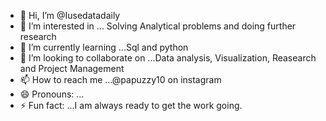 - 👋 Hi, I’m @Iusedatadaily
- 👀 I’m interested in ... Solving Analytical problems and doing further research
- 🌱 I’m currently learning ...Sql and python
- 💞️ I’m looking to collaborate on ...Data analysis, Visualization, Reasearch and Project Management
- 📫 How to reach me ...@papuzzy10 on instagram
- 😄 Pronouns: ...
- ⚡ Fun fact: ...I am always ready to get the work going.

<!---
Iusedatadaily/Iusedatadaily is a ✨ special ✨ repository because its `README.md` (this file) appears on your GitHub profile.
You can click the Preview link to take a look at your changes.
--->
